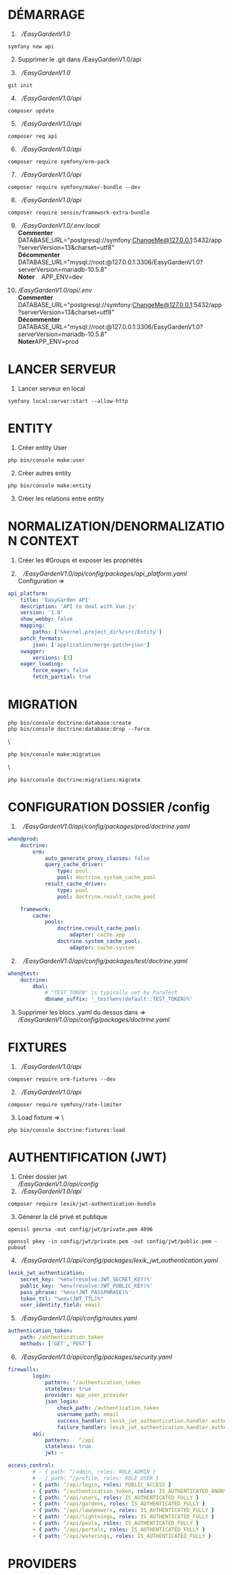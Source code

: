 # DÉMARRAGE
1. &nbsp;&nbsp;*/EasyGardenV1.0*
```
symfony new api
```

2. Supprimer le .git dans /EasyGardenV1.0/api

3. &nbsp;&nbsp;*/EasyGardenV1.0*
```
git init
```

4. &nbsp;&nbsp;*/EasyGardenV1.0/api*
```
composer update
```

5. &nbsp;&nbsp;*/EasyGardenV1.0/api*
```
composer req api
```

6. &nbsp;&nbsp;*/EasyGardenV1.0/api*
```
composer require symfony/orm-pack
```

7. &nbsp;&nbsp;*/EasyGardenV1.0/api*
```
composer require symfony/maker-bundle --dev
```

8. &nbsp;&nbsp;*/EasyGardenV1.0/api*
```
composer require sensio/framework-extra-bundle
```

9. &nbsp;&nbsp;*/EasyGardenV1.0/.env.local*
\
**Commenter** &nbsp;&nbsp; DATABASE_URL="postgresql://symfony:ChangeMe@127.0.0.1:5432/app?serverVersion=13&charset=utf8"
\
**Décommenter** &nbsp;&nbsp; DATABASE_URL="mysql://root:@127.0.0.1:3306/EasyGardenV1.0?serverVersion=mariadb-10.5.8"
\
**Noter** &nbsp;&nbsp; APP_ENV=dev

10. */EasyGardenV1.0/api/.env*
\
**Commenter** &nbsp;&nbsp; DATABASE_URL="postgresql://symfony:ChangeMe@127.0.0.1:5432/app?serverVersion=13&charset=utf8"
\
**Décommenter** &nbsp;&nbsp; DATABASE_URL="mysql://root:@127.0.0.1:3306/EasyGardenV1.0?serverVersion=mariadb-10.5.8"
\
**Noter**APP_ENV=prod

# LANCER SERVEUR
1. Lancer serveur en local
```
symfony local:server:start --allow-http
```

# ENTITY
1. Créer entity User
```
php bin/console make:user
```

2. Créer autres entity
```
php bin/console make:entity
```

3. Créer les relations entre entity

# NORMALIZATION/DENORMALIZATION CONTEXT
1. Créer les #Groups et exposer les propriétés

2. &nbsp;&nbsp; */EasyGardenV1.0/api/config/packages/api_platform.yaml*
\
Configuration =>
```yaml
api_platform:
    title: 'EasyGarden API'
    description: 'API to deal with Vue.js'
    version: '1.0'
    show_webby: false
    mapping:
        paths: ['%kernel.project_dir%/src/Entity']
    patch_formats:
        json: ['application/merge-patch+json']
    swagger:
        versions: [3]
    eager_loading:
        force_eager: false
        fetch_partial: true
```

# MIGRATION
```
php bin/console doctrine:database:create
php bin/console doctrine:database:drop --force
```
\
```
php bin/console make:migration
```
\
```
php bin/console doctrine:migrations:migrate
```

# CONFIGURATION DOSSIER /config
1. &nbsp;&nbsp; */EasyGardenV1.0/api/config/packages/prod/doctrine.yaml*
```yaml
when@prod:
    doctrine:
        orm:
            auto_generate_proxy_classes: false
            query_cache_driver:
                type: pool
                pool: doctrine.system_cache_pool
            result_cache_driver:
                type: pool
                pool: doctrine.result_cache_pool

    framework:
        cache:
            pools:
                doctrine.result_cache_pool:
                    adapter: cache.app
                doctrine.system_cache_pool:
                    adapter: cache.system
```
2. &nbsp;&nbsp; */EasyGardenV1.0/api/config/packages/test/doctrine.yaml*
```yaml
when@test:
    doctrine:
        dbal:
            # "TEST_TOKEN" is typically set by ParaTest
            dbname_suffix: '_test%env(default::TEST_TOKEN)%'
```
3. Supprimer les blocs .yaml du dessus dans =>
\
*/EasyGardenV1.0/api/config/packages/doctrine.yaml*

# FIXTURES
1. &nbsp;&nbsp;*/EasyGardenV1.0/api*
```
composer require orm-fixtures --dev
```
2. &nbsp;&nbsp;*/EasyGardenV1.0/api*
```
composer require symfony/rate-limiter
```
3. Load fixture =>
\
```
php bin/console doctrine:fixtures:load
```
# AUTHENTIFICATION (JWT)
1. Créer dossier jwt
\
*/EasyGardenV1.0/api/config*
2. &nbsp;&nbsp;*/EasyGardenV1.0/api*
```
composer require lexik/jwt-authentication-bundle
```
3. Générer la clé privé et publique
```
openssl genrsa -out config/jwt/private.pem 4096
```
```
openssl pkey -in config/jwt/private.pem -out config/jwt/public.pem -pubout
```
4. &nbsp;&nbsp;*/EasyGardenV1.0/api/config/packages/lexik_jwt_authentication.yaml*
```yaml
lexik_jwt_authentication:
    secret_key: '%env(resolve:JWT_SECRET_KEY)%'
    public_key: '%env(resolve:JWT_PUBLIC_KEY)%'
    pass_phrase: '%env(JWT_PASSPHRASE)%'
    token_ttl: "%env(JWT_TTL)%"
    user_identity_field: email
```
5. &nbsp;&nbsp;*/EasyGardenV1.0/api/config/routes.yaml*
```yaml
authentication_token:
    path: /authentication_token
    methods: ['GET','POST']
```
6. &nbsp;&nbsp;*/EasyGardenV1.0/api/config/packages/security.yaml*
```yaml
firewalls:
        login:
            pattern: ^/authentication_token
            stateless: true
            provider: app_user_provider
            json_login:
                check_path: /authentication_token
                username_path: email
                success_handler: lexik_jwt_authentication.handler.authentication_success
                failure_handler: lexik_jwt_authentication.handler.authentication_failure        
        api:
            pattern:   ^/api
            stateless: true
            jwt: ~ 

access_control:
        # - { path: ^/admin, roles: ROLE_ADMIN }
        # - { path: ^/profile, roles: ROLE_USER }
        - { path: ^/api/login, roles: PUBLIC_ACCESS }
        - { path: ^/authentication_token, roles: IS_AUTHENTICATED_ANONYMOUSLY }
        - { path: ^/api/users, roles: IS_AUTHENTICATED_FULLY }
        - { path: ^/api/gardens, roles: IS_AUTHENTICATED_FULLY }
        - { path: ^/api/lawnmowers, roles: IS_AUTHENTICATED_FULLY }
        - { path: ^/api/lightnings, roles: IS_AUTHENTICATED_FULLY }
        - { path: ^/api/pools, roles: IS_AUTHENTICATED_FULLY }
        - { path: ^/api/portals, roles: IS_AUTHENTICATED_FULLY }
        - { path: ^/api/waterings, roles: IS_AUTHENTICATED_FULLY }
```

# PROVIDERS